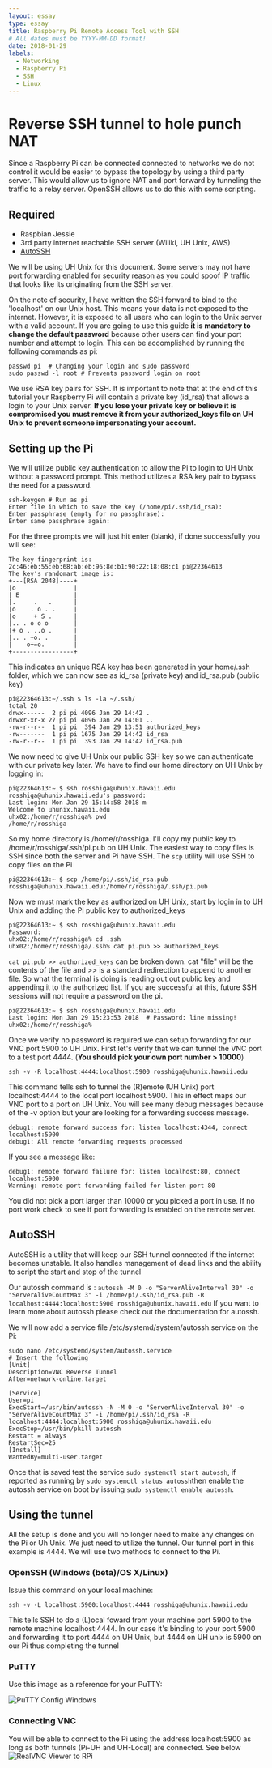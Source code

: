 ```yaml
---
layout: essay
type: essay
title: Raspberry Pi Remote Access Tool with SSH
# All dates must be YYYY-MM-DD format!
date: 2018-01-29
labels:
  - Networking
  - Raspberry Pi
  - SSH
  - Linux
---
```


# Reverse SSH tunnel to hole punch NAT

Since a Raspberry Pi can be connected connected to networks we do not control it would be easier to bypass the topology by using a third party server. This would allow us to ignore NAT and port forward by tunneling the traffic to a relay server. OpenSSH allows us to do this with some scripting.

## Required

 - Raspbian Jessie
 - 3rd party internet reachable SSH server (Wiliki, UH Unix, AWS)
 - [AutoSSH](https://linux.die.net/man/1/autossh)

We will be using UH Unix for this document. Some servers may not have port forwarding enabled for security reason as you could spoof IP traffic that looks like its originating from the SSH server. 

On the note of security, I have written the SSH forward to bind to the 'localhost' on our Unix host. This means your data is not exposed to the internet. However, it is exposed to all users who can login to the Unix server with a valid account. If you are going to use this guide **it is mandatory to change the default password** because other users can find your port number and attempt to login. This can be accomplished by running the following commands as pi:

    passwd pi  # Changing your login and sudo password
    sudo passwd -l root # Prevents password login on root

We use RSA key pairs for SSH. It is important to note that at the end of this tutorial your Raspberry Pi will contain a private key (id_rsa) that allows a login to your Unix server. **If you lose your private key or believe it is compromised you must remove it from your authorized_keys file on UH Unix to prevent someone impersonating your account.** 
## Setting up the Pi
We will utilize public key authentication to allow the Pi to login to UH Unix without a password prompt. This method utilizes a RSA key pair to bypass the need for a password. 

    ssh-keygen # Run as pi
    Enter file in which to save the key (/home/pi/.ssh/id_rsa):
    Enter passphrase (empty for no passphrase):
    Enter same passphrase again:

For the three prompts we will just hit enter (blank), if done successfully you will see:

    The key fingerprint is:
	2c:46:eb:55:eb:68:ab:eb:96:8e:b1:90:22:18:08:c1 pi@22364613
	The key's randomart image is:
	+---[RSA 2048]----+
	|o                |
	| E               |
	|.     .   .      |
	|o    . o . .     |
	|o     + S .      |
	|.. . o o o       |
	|+ o . ..o .      |
	|.. . +o. .       |
	|    o+=o.        |
	+-----------------+

This indicates an unique RSA key has been generated in your home/.ssh folder, which we can now see as id_rsa (private key) and id_rsa.pub (public key)

	pi@22364613:~/.ssh $ ls -la ~/.ssh/
	total 20
	drwx------  2 pi pi 4096 Jan 29 14:42 .
	drwxr-xr-x 27 pi pi 4096 Jan 29 14:01 ..
	-rw-r--r--  1 pi pi  394 Jan 29 13:51 authorized_keys
	-rw-------  1 pi pi 1675 Jan 29 14:42 id_rsa
	-rw-r--r--  1 pi pi  393 Jan 29 14:42 id_rsa.pub

We now need to give UH Unix our public SSH key so we can authenticate with our private key later. We have to find our home directory on UH Unix by logging in:

    pi@22364613:~ $ ssh rosshiga@uhunix.hawaii.edu
	rosshiga@uhunix.hawaii.edu's password:
	Last login: Mon Jan 29 15:14:58 2018 m
	Welcome to uhunix.hawaii.edu
	uhx02:/home/r/rosshiga% pwd
	/home/r/rosshiga
	
So my home directory is /home/r/rosshiga. I'll copy my public key to /home/r/rosshiga/.ssh/pi.pub on UH Unix. The easiest way to copy files is SSH since both the server and Pi have SSH. The `scp` utility will use SSH to copy files on the Pi

    pi@22364613:~ $ scp /home/pi/.ssh/id_rsa.pub rosshiga@uhunix.hawaii.edu:/home/r/rosshiga/.ssh/pi.pub

Now we must mark the key as authorized on UH Unix, start by login in to UH Unix and adding the Pi public key to authorized_keys

    pi@22364613:~ $ ssh rosshiga@uhunix.hawaii.edu
    Password:
    uhx02:/home/r/rosshiga% cd .ssh
	uhx02:/home/r/rosshiga/.ssh% cat pi.pub >> authorized_keys

`cat pi.pub >> authorized_keys` can be broken down. cat "file" will be the contents of the file and >> is a standard redirection to append to another file. So what the terminal is doing is reading out out public key and appending it to the authorized list. If you are successful at this, future SSH sessions will not require a password on the pi.

    pi@22364613:~ $ ssh rosshiga@uhunix.hawaii.edu
	Last login: Mon Jan 29 15:23:53 2018  # Password: line missing!
	uhx02:/home/r/rosshiga%

Once we verify no password is required we can setup forwarding for our VNC port 5900 to UH Unix. First let's verify that we can tunnel the VNC port to a test port 4444. (**You should pick your own port number > 10000**)

    ssh -v -R localhost:4444:localhost:5900 rosshiga@uhunix.hawaii.edu
   This command tells ssh to tunnel the (R)emote (UH Unix) port localhost:4444 to the local port localhost:5900. This in effect maps our VNC port to a port on UH Unix. You will see many debug messages because of the 	-v option but your are looking for a forwarding success message.
   

    debug1: remote forward success for: listen localhost:4344, connect localhost:5900
	debug1: All remote forwarding requests processed

If you see a message like:

    debug1: remote forward failure for: listen localhost:80, connect localhost:5900
	Warning: remote port forwarding failed for listen port 80
	
You did not pick a port larger than 10000 or you picked a port in use. If no port work check to see if port forwarding is enabled on the remote server.

## AutoSSH
AutoSSH is a utility that will keep our SSH tunnel connected if the internet becomes unstable. It also handles management of dead links and the ability to script the start and stop of the tunnel

Our autossh command is : `autossh -M 0 -o "ServerAliveInterval 30" -o "ServerAliveCountMax 3" -i /home/pi/.ssh/id_rsa.pub -R localhost:4444:localhost:5900 rosshiga@uhunix.hawaii.edu` 
If you want to learn more about autossh please check out the documentation for autossh.

We will now add a service file /etc/systemd/system/autossh.service on the Pi:

    sudo nano /etc/systemd/system/autossh.service
    # Insert the following
    [Unit]
	Description=VNC Reverse Tunnel
	After=network-online.target

	[Service]
	User=pi
	ExecStart=/usr/bin/autossh -N -M 0 -o "ServerAliveInterval 30" -o "ServerAliveCountMax 3" -i /home/pi/.ssh/id_rsa -R localhost:4444:localhost:5900 rosshiga@uhunix.hawaii.edu
	ExecStop=/usr/bin/pkill autossh
	Restart = always
	RestartSec=25
	[Install]
	WantedBy=multi-user.target

	

Once that is saved test the service `sudo systemctl start autossh`, if reported as running by `sudo systemctl status autossh`then enable the autossh service on boot by issuing `sudo systemctl enable autossh`.
## Using the tunnel
All the setup is done and you will no longer need to make any changes on the Pi or Uh Unix. We just need to utilize the tunnel. Our tunnel port in this example is 4444. We will use two methods to connect to the Pi.
### OpenSSH (Windows (beta)/OS X/Linux)
Issue this command on your local machine:

    ssh -v -L localhost:5900:localhost:4444 rosshiga@uhunix.hawaii.edu

This tells SSH to do a (L)ocal foward from your machine port 5900 to the remote machine localhost:4444. In our case it's binding to your port 5900 and forwarding it to port 4444 on UH Unix, but 4444 on UH unix is 5900 on our Pi thus completing the tunnel

### PuTTY
Use this image as a reference for your PuTTY:

![PuTTY Config Windows](../images/putty.png)

### Connecting VNC
You will be able to connect to the Pi using the address localhost:5900 as long as both tunnels (Pi-UH and UH-Local) are connected. See below
![RealVNC Viewer to RPi](../images/realvnc.png)

